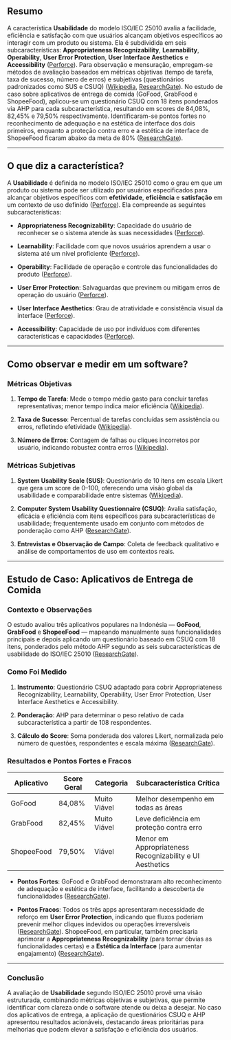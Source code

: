 ## Resumo

A característica **Usabilidade** do modelo ISO/IEC 25010 avalia a facilidade, eficiência e satisfação com que usuários alcançam objetivos específicos ao interagir com um produto ou sistema. Ela é subdividida em seis subcaracterísticas: **Appropriateness Recognizability**, **Learnability**, **Operability**, **User Error Protection**, **User Interface Aesthetics** e **Accessibility** ([Perforce](https://www.perforce.com/blog/qac/what-is-iso-25010?utm_source=chatgpt.com "What Is ISO 25010? | Perforce Software")). Para observação e mensuração, empregam-se métodos de avaliação baseados em métricas objetivas (tempo de tarefa, taxa de sucesso, número de erros) e subjetivas (questionários padronizados como SUS e CSUQ) ([Wikipedia](https://en.wikipedia.org/wiki/System_usability_scale?utm_source=chatgpt.com "System usability scale"), [ResearchGate](https://www.researchgate.net/publication/376297852_Usability_Characteristics_Evaluation_on_Food_Delivery_Service_Applications_using_ISOIEC_25010_Quality_Model "(PDF) Usability Characteristics Evaluation on Food Delivery Service Applications using ISO/IEC 25010 Quality Model")). No estudo de caso sobre aplicativos de entrega de comida (GoFood, GrabFood e ShopeeFood), aplicou-se um questionário CSUQ com 18 itens ponderados via AHP para cada subcaracterística, resultando em scores de 84,08%, 82,45% e 79,50% respectivamente. Identificaram-se pontos fortes no reconhecimento de adequação e na estética de interface dos dois primeiros, enquanto a proteção contra erro e a estética de interface de ShopeeFood ficaram abaixo da meta de 80% ([ResearchGate](https://www.researchgate.net/publication/376297852_Usability_Characteristics_Evaluation_on_Food_Delivery_Service_Applications_using_ISOIEC_25010_Quality_Model "(PDF) Usability Characteristics Evaluation on Food Delivery Service Applications using ISO/IEC 25010 Quality Model")).

---

## O que diz a característica?

A **Usabilidade** é definida no modelo ISO/IEC 25010 como o grau em que um produto ou sistema pode ser utilizado por usuários especificados para alcançar objetivos específicos com **efetividade**, **eficiência** e **satisfação** em um contexto de uso definido ([Perforce](https://www.perforce.com/blog/qac/what-is-iso-25010?utm_source=chatgpt.com "What Is ISO 25010? | Perforce Software")). Ela compreende as seguintes subcaracterísticas:

- **Appropriateness Recognizability**: Capacidade do usuário de reconhecer se o sistema atende às suas necessidades ([Perforce](https://www.perforce.com/blog/qac/what-is-iso-25010?utm_source=chatgpt.com "What Is ISO 25010? | Perforce Software")).
    
- **Learnability**: Facilidade com que novos usuários aprendem a usar o sistema até um nível proficiente ([Perforce](https://www.perforce.com/blog/qac/what-is-iso-25010?utm_source=chatgpt.com "What Is ISO 25010? | Perforce Software")).
    
- **Operability**: Facilidade de operação e controle das funcionalidades do produto ([Perforce](https://www.perforce.com/blog/qac/what-is-iso-25010?utm_source=chatgpt.com "What Is ISO 25010? | Perforce Software")).
    
- **User Error Protection**: Salvaguardas que previnem ou mitigam erros de operação do usuário ([Perforce](https://www.perforce.com/blog/qac/what-is-iso-25010?utm_source=chatgpt.com "What Is ISO 25010? | Perforce Software")).
    
- **User Interface Aesthetics**: Grau de atratividade e consistência visual da interface ([Perforce](https://www.perforce.com/blog/qac/what-is-iso-25010?utm_source=chatgpt.com "What Is ISO 25010? | Perforce Software")).
    
- **Accessibility**: Capacidade de uso por indivíduos com diferentes características e capacidades ([Perforce](https://www.perforce.com/blog/qac/what-is-iso-25010?utm_source=chatgpt.com "What Is ISO 25010? | Perforce Software")).
    

---

## Como observar e medir em um software?

### Métricas Objetivas

1. **Tempo de Tarefa**: Mede o tempo médio gasto para concluir tarefas representativas; menor tempo indica maior eficiência ([Wikipedia](https://en.wikipedia.org/wiki/System_usability_scale?utm_source=chatgpt.com "System usability scale")).
    
2. **Taxa de Sucesso**: Percentual de tarefas concluídas sem assistência ou erros, refletindo efetividade ([Wikipedia](https://en.wikipedia.org/wiki/System_usability_scale?utm_source=chatgpt.com "System usability scale")).
    
3. **Número de Erros**: Contagem de falhas ou cliques incorretos por usuário, indicando robustez contra erros ([Wikipedia](https://en.wikipedia.org/wiki/System_usability_scale?utm_source=chatgpt.com "System usability scale")).
    

### Métricas Subjetivas

1. **System Usability Scale (SUS)**: Questionário de 10 itens em escala Likert que gera um score de 0–100, oferecendo uma visão global da usabilidade e comparabilidade entre sistemas ([Wikipedia](https://en.wikipedia.org/wiki/System_usability_scale?utm_source=chatgpt.com "System usability scale")).
    
2. **Computer System Usability Questionnaire (CSUQ)**: Avalia satisfação, eficácia e eficiência com itens específicos para subcaracterísticas de usabilidade; frequentemente usado em conjunto com métodos de ponderação como AHP ([ResearchGate](https://www.researchgate.net/publication/376297852_Usability_Characteristics_Evaluation_on_Food_Delivery_Service_Applications_using_ISOIEC_25010_Quality_Model "(PDF) Usability Characteristics Evaluation on Food Delivery Service Applications using ISO/IEC 25010 Quality Model")).
    
3. **Entrevistas e Observação de Campo**: Coleta de feedback qualitativo e análise de comportamentos de uso em contextos reais.
    

---

## Estudo de Caso: Aplicativos de Entrega de Comida

### Contexto e Observações

O estudo avaliou três aplicativos populares na Indonésia — **GoFood**, **GrabFood** e **ShopeeFood** — mapeando manualmente suas funcionalidades principais e depois aplicando um questionário baseado em CSUQ com 18 itens, ponderados pelo método AHP segundo as seis subcaracterísticas de usabilidade do ISO/IEC 25010 ([ResearchGate](https://www.researchgate.net/publication/376297852_Usability_Characteristics_Evaluation_on_Food_Delivery_Service_Applications_using_ISOIEC_25010_Quality_Model "(PDF) Usability Characteristics Evaluation on Food Delivery Service Applications using ISO/IEC 25010 Quality Model")).

### Como Foi Medido

1. **Instrumento**: Questionário CSUQ adaptado para cobrir Appropriateness Recognizability, Learnability, Operability, User Error Protection, User Interface Aesthetics e Accessibility.
    
2. **Ponderação**: AHP para determinar o peso relativo de cada subcaracterística a partir de 108 respondentes.
    
3. **Cálculo do Score**: Soma ponderada dos valores Likert, normalizada pelo número de questões, respondentes e escala máxima ([ResearchGate](https://www.researchgate.net/publication/376297852_Usability_Characteristics_Evaluation_on_Food_Delivery_Service_Applications_using_ISOIEC_25010_Quality_Model "(PDF) Usability Characteristics Evaluation on Food Delivery Service Applications using ISO/IEC 25010 Quality Model")).
    

### Resultados e Pontos Fortes e Fracos

|Aplicativo|Score Geral|Categoria|Subcaracterística Crítica|
|---|---|---|---|
|GoFood|84,08%|Muito Viável|Melhor desempenho em todas as áreas|
|GrabFood|82,45%|Muito Viável|Leve deficiência em proteção contra erro|
|ShopeeFood|79,50%|Viável|Menor em Appropriateness Recognizability e UI Aesthetics|

- **Pontos Fortes**: GoFood e GrabFood demonstraram alto reconhecimento de adequação e estética de interface, facilitando a descoberta de funcionalidades ([ResearchGate](https://www.researchgate.net/publication/376297852_Usability_Characteristics_Evaluation_on_Food_Delivery_Service_Applications_using_ISOIEC_25010_Quality_Model "(PDF) Usability Characteristics Evaluation on Food Delivery Service Applications using ISO/IEC 25010 Quality Model")).
    
- **Pontos Fracos**: Todos os três apps apresentaram necessidade de reforço em **User Error Protection**, indicando que fluxos poderiam prevenir melhor cliques indevidos ou operações irreversíveis ([ResearchGate](https://www.researchgate.net/publication/376297852_Usability_Characteristics_Evaluation_on_Food_Delivery_Service_Applications_using_ISOIEC_25010_Quality_Model "(PDF) Usability Characteristics Evaluation on Food Delivery Service Applications using ISO/IEC 25010 Quality Model")). ShopeeFood, em particular, também precisaria aprimorar a **Appropriateness Recognizability** (para tornar óbvias as funcionalidades certas) e a **Estética da Interface** (para aumentar engajamento) ([ResearchGate](https://www.researchgate.net/publication/376297852_Usability_Characteristics_Evaluation_on_Food_Delivery_Service_Applications_using_ISOIEC_25010_Quality_Model "(PDF) Usability Characteristics Evaluation on Food Delivery Service Applications using ISO/IEC 25010 Quality Model")).
    

---

### Conclusão

A avaliação de **Usabilidade** segundo ISO/IEC 25010 provê uma visão estruturada, combinando métricas objetivas e subjetivas, que permite identificar com clareza onde o software atende ou deixa a desejar. No caso dos aplicativos de entrega, a aplicação de questionários CSUQ e AHP apresentou resultados acionáveis, destacando áreas prioritárias para melhorias que podem elevar a satisfação e eficiência dos usuários.